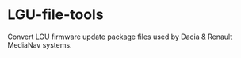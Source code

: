 # LGU-file-tools
 Convert LGU firmware update package files used by Dacia & Renault MediaNav systems.
